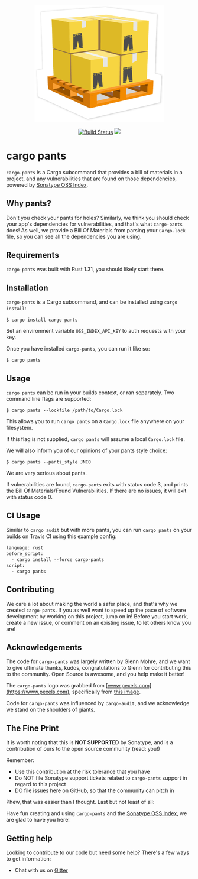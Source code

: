 <!-- 
Copyright 2019 Glenn Mohre

Licensed under the Apache License, Version 2.0 (the "License"); 
you may not use this file except in compliance with the License. 
You may obtain a copy of the License at

http://www.apache.org/licenses/LICENSE-2.0

Unless required by applicable law or agreed to in writing, software 
distributed under the License is distributed on an "AS IS" BASIS, 
WITHOUT WARRANTIES OR CONDITIONS OF ANY KIND, either express or implied. 
See the License for the specific language governing permissions and 
limitations under the License. 
-->

<p align="center">
    <img src="https://github.com/sonatype-nexus-community/cargo-pants/blob/master/docs/images/pants.png" width="350"/>
</p>
<p align="center">
    <a href="https://travis-ci.org/sonatype-nexus-community/cargo-pants"><img src="https://travis-ci.org/sonatype-nexus-community/cargo-pants.svg?branch=master" alt="Build Status"></img></a>
    <a href="https://crates.io/crates/cargo-pants"><img src="https://img.shields.io/crates/v/cargo-pants.svg"></img></a>
</p>

# cargo pants

`cargo-pants` is a Cargo subcommand that provides a bill of materials in a project, and any vulnerabilities that are found on those dependencies, powered by [Sonatype OSS Index](https://ossindex.sonatype.org/).

## Why pants?

Don't you check your pants for holes? Similarly, we think you should check your app's dependencies for vulnerabilities, and that's what `cargo-pants` does! As well, we provide a Bill Of Materials from parsing your `Cargo.lock` file, so you can see all the dependencies you are using.

## Requirements

`cargo-pants` was built with Rust 1.31, you should likely start there.

## Installation

`cargo-pants` is a Cargo subcommand, and can be installed using `cargo install`:

```
$ cargo install cargo-pants
```

Set an environment variable `OSS_INDEX_API_KEY` to auth requests with your key.

Once you have installed `cargo-pants`, you can run it like so:

```
$ cargo pants
```

## Usage

`cargo pants` can be run in your builds context, or ran separately. Two command line flags are supported:

```
$ cargo pants --lockfile /path/to/Cargo.lock
```

This allows you to run `cargo pants` on a `Cargo.lock` file anywhere on your filesystem.

If this flag is not supplied, `cargo pants` will assume a local `Cargo.lock` file.

We will also inform you of our opinions of your pants style choice:

```
$ cargo pants --pants_style JNCO
```

We are very serious about pants.

If vulnerabilities are found, `cargo-pants` exits with status code 3, and prints the Bill Of Materials/Found Vulnerabilities. If there are no issues, it will exit with status code 0.

## CI Usage

Similar to `cargo audit` but with more pants, you can run `cargo pants` on your builds on Travis CI using this example config:

```
language: rust
before_script:
  - cargo install --force cargo-pants
script:
  - cargo pants
```

## Contributing

We care a lot about making the world a safer place, and that's why we created `cargo-pants`. If you as well want to
speed up the pace of software development by working on this project, jump on in! Before you start work, create
a new issue, or comment on an existing issue, to let others know you are!

## Acknowledgements

The code for `cargo-pants` was largely written by Glenn Mohre, and we want to give ultimate thanks, kudos, congratulations to Glenn for contributing this to the community. Open Source is awesome, and you help make it better!

The `cargo-pants` logo was grabbed from [www.pexels.com](https://www.pexels.com), specifically from [this image](https://www.pexels.com/photo/people-wearing-denim-jeans-1353361/). 

Code for `cargo-pants` was influenced by `cargo-audit`, and we acknowledge we stand on the shoulders of giants.

## The Fine Print

It is worth noting that this is **NOT SUPPORTED** by Sonatype, and is a contribution of ours
to the open source community (read: you!)

Remember:

* Use this contribution at the risk tolerance that you have
* Do NOT file Sonatype support tickets related to `cargo-pants` support in regard to this project
* DO file issues here on GitHub, so that the community can pitch in

Phew, that was easier than I thought. Last but not least of all:

Have fun creating and using `cargo-pants` and the [Sonatype OSS Index](https://ossindex.sonatype.org/), we are glad to have you here!

## Getting help

Looking to contribute to our code but need some help? There's a few ways to get information:

* Chat with us on [Gitter](https://gitter.im/sonatype/nexus-developers)

